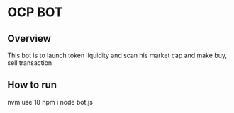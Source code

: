# OCP BOT

## Overview

This bot is to launch token liquidity and scan his market cap and make buy, sell transaction

## How to run

nvm use 18
npm i
node bot.js
